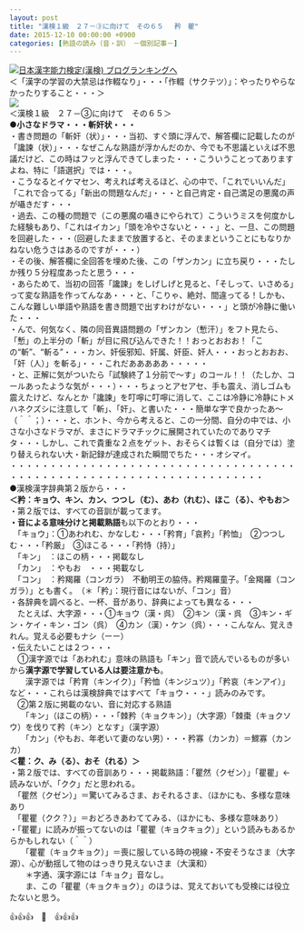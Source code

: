 ```yaml
---
layout: post
title: "漢検１級　２７－③に向けて　その６５ 　矜　瞿"
date: 2015-12-10 00:00:00 +0900
categories: [熟語の読み（音・訓）　－個別記事－]
---
```


[![](/syuusyuu9701/assets/images/漢検１級-２７－③に向けて-その６５-矜-瞿-br_c_3028_1.gif)](http://blog.with2.net/link.php?1659096:3028 "日本漢字能力検定(漢検) ブログランキングへ")[日本漢字能力検定(漢検) ブログランキングへ](http://blog.with2.net/link.php?1659096:3028)  
＜「漢字の学習の大禁忌は作輟なり」・・・「作輟（サクテツ）」：やったりやらなかったりすること・・・＞  
![](/syuusyuu9701/assets/images/漢検１級-２７－③に向けて-その６５-矜-瞿-73f9a41b7f088df91f08598ea17d210b.jpg)  
＜漢検１級　２７－③に向けて　その６５＞  
**●小さなドラマ・・・斬奸状・・・**  
・書き問題の「斬奸（状）」・・・当初、すぐ頭に浮んで、解答欄に記載したのが「讒諫（状）」・・・なぜこんな熟語が浮かんだのか、今でも不思議といえば不思議だけど、この時はフッと浮んできてしまった・・・こういうことってありますよね、特に「語選択」では・・・。  
・こうなるとイケマセン、考えれば考えるほど、心の中で、「これでいいんだ」「これで合ってる」「新出の問題なんだ」・・・と自己肯定・自己満足の悪魔の声が囁きだす・・・  
・過去、この種の問題で（この悪魔の囁きにやられて）こういうミスを何度かした経験もあり、「これはイカン」「頭を冷やさないと・・・」と、一旦、この問題を回避した・・・（回避したままで放置すると、そのままということにもなりかねない危うさはあるのですが・・・）  
・その後、解答欄に全回答を埋めた後、この「ザンカン」に立ち戻り・・・たしか残り５分程度あったと思う・・・  
・あらためて、当初の回答「讒諫」をしげしげと見ると、「そしって、いさめる」って変な熟語を作ってんなあ・・・と、「こりゃ、絶対、間違ってる！しかも、こんな難しい単語や熟語を書き問題で出すわけがない・・・」と頭が冷静に働いた・・・  
・んで、何気なく、隣の同音異語問題の「ザンカン（慙汗）」をフト見たら、「慙」の上半分の「斬」が目に飛び込んできた！！おっとおおお！「この“斬”、“斬る”・・・カン、奸佞邪知、奸属、奸臣、奸人・・・おっとおおお、「奸（人）」を斬る」・・・これだあああああ・・・・・  
・と、正解に気がついたら「試験終了１分前で～す」のコール！！（たしか、コールあったような気が・・・）・・・ちょっとアセアセ、手も震え、消しゴムも震えたけど、なんとか「讒諫」を叮嚀に叮嚀に消して、ここは冷静に冷静にトメハネクズシに注意して「斬」、「奸」、と書いた・・・簡単な字で良かったあ～（＾＾；）・・・と、ホント、今から考えると、この一分間、自分の中では、小さな小さなドラマが、まさにドラマチックに展開されていたのでありマチタ・・・しかし、これで貴重な２点をゲット、おそらくは暫くは（自分では）塗り替えられない大・新記録が達成された瞬間でちた・・・オシマイ。  
・・・・・・・・・・・・・・・・・・・・・・・・・・・・・・・・・・・・・・・・・・・・・・・・・・・・・・・・・・・・・・・・・・・・  
●漢検漢字辞典第２版から・・・  
**＜矜：キョウ、キン、カン、つつし（む）、あわ（れむ）、ほこ（る）、やもお＞**  
・第２版では、すべての音訓が載ってます。  
**・音による意味分けと掲載熟語**も以下のとおり・・・  
　「キョウ」：①あわれむ、かなしむ・・・「矜育」「哀矜」「矜恤」　②つつしむ・・・「矜厳」　③ほこる・・・「矜恃（持）」  
　「キン」　：ほこの柄・・・掲載なし  
　「カン」　：やもお　・・・掲載なし  
　「コン」　：矜羯羅（コンガラ）　不動明王の脇侍。矜羯羅童子。「金羯羅（コンガラ）」とも書く。　（＊「矜」：現行音にはないが、「コン」音）  
・各辞典を調べると、一杯、音があり、辞典によっても異なる・・・  
　たとえば、大字源・・・①キョウ（漢・呉）　②キン（漢・呉　③キン・ギン・ケイ・キン・ゴン（呉）　④カン（漢）・ケン（呉）・・・こんなん、覚えきれん。覚える必要もナシ（ーー）  
・伝えたいことは２つ・・・  
　①漢字源では「あわれむ」意味の熟語も「キン」音で読んでいるものが多いから**漢字源で学習している人は要注意かも**。  
　　漢字源では「矜育（キンイク）」「矜恤（キンジュツ）」「矜哀（キンアイ）」など・・・これらは漢検辞典ではすべて「キョウ・・・」読みのみです。  
　②第２版に掲載のない、音に対応する熟語  
　　「キン」（ほこの柄）・・・「棘矜（キョクキン）」（大字源）「棘棗（キョクソウ）を伐りて矜（キン）となす」（漢字源）  
　　「カン」（やもお、年老いて妻のない男）・・・矜寡（カンカ）＝鰥寡（カンカ）  
**＜瞿：ク、み（る）、おそ（れる）＞**  
・第２版では、すべての音訓あり・・・掲載熟語：「瞿然（クゼン）」「瞿瞿」←読みないが、「クク」だと思われる。  
　「瞿然（クゼン）」＝驚いてみるさま、おそれるさま、（ほかにも、多様な意味あり  
　「瞿瞿（クク？）」＝おどろきあわててみる、（ほかにも、多様な意味あり）  
・「瞿瞿」に読みが振ってないのは「瞿瞿（キョクキョク）」という読みもあるからかもしれない（＾＾）  
　　「瞿瞿（キョクキョク）」＝喪に服している時の視線・不安そうなさま（大字源）、心が動揺して物のはっきり見えないさま（大漢和）  
　　＊字通、漢字源には「キョク」音なし。  
　　ま、この「瞿瞿（キョクキョク）」のほうは、覚えておいても受検には役立たないと思う。  
  
👍👍👍　🐑　👍👍👍  